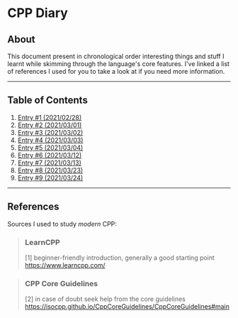 # CPP Diary

## About

This document present in chronological order interesting things and stuff I learnt
while skimming through the language's core features. I've linked a list of references
I used for you to take a look at if you need more information.

---

## Table of Contents

1. [Entry #1 (2021/02/28)](/diary/entry1.md)
2. [Entry #2 (2021/03/01)](/diary/entry2.md)
3. [Entry #3 (2021/03/02)](/diary/entry3.md)
4. [Entry #4 (2021/03/03)](/diary/entry4.md)
5. [Entry #5 (2021/03/04)](/diary/entry5.md)
6. [Entry #6 (2021/03/12)](/diary/entry6.md)
7. [Entry #7 (2021/03/13)](/diary/entry7.md)
8. [Entry #8 (2021/03/23)](/diary/entry8.md)
9. [Entry #9 (2021/03/24)](/diary/entry9.md)

---

## References

Sources I used to study *modern* CPP:

> ### LearnCPP
>
> [1] beginner-friendly introduction, generally a good starting point\
> <https://www.learncpp.com/>
>

> ### CPP Core Guidelines
>
> [2] in case of doubt seek help from the core guidelines\
> <https://isocpp.github.io/CppCoreGuidelines/CppCoreGuidelines#main>
